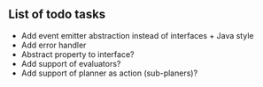 ## List of todo tasks

- Add event emitter abstraction instead of interfaces + Java style
- Add error handler
- Abstract property to interface?
- Add support of evaluators?
- Add support of planner as action (sub-planers)?
